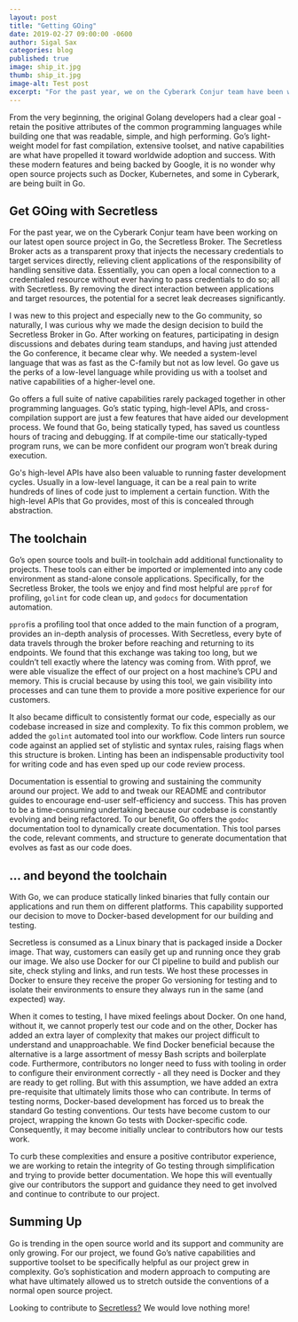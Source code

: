 ```yaml
---
layout: post
title: "Getting GOing"
date: 2019-02-27 09:00:00 -0600
author: Sigal Sax
categories: blog
published: true
image: ship_it.jpg
thumb: ship_it.jpg
image-alt: Test post
excerpt: "For the past year, we on the Cyberark Conjur team have been working on our latest open source project in Go..."
---
```


From the very beginning, the original Golang developers had a clear goal - retain the positive attributes of the common programming languages while building one that was readable, simple, and high performing. Go’s light-weight model for fast compilation, extensive toolset, and native capabilities are what have propelled it toward worldwide adoption and success.  With these modern features and being backed by Google, it is no wonder why open source projects such as Docker, Kubernetes, and some in Cyberark, are being built in Go.  

## Get GOing with Secretless  

For the past year, we on the Cyberark Conjur team have been working on our latest open source project in Go, the Secretless Broker. The Secretless Broker acts as a transparent proxy that injects the necessary credentials to target services directly, relieving client applications of the responsibility of handling sensitive data. Essentially, you can open a local connection to a credentialed resource without ever having to pass credentials to do so; all with Secretless. By removing the direct interaction between applications and target resources, the potential for a secret leak decreases significantly. 

I was new to this project and especially new to the Go community, so naturally, I was curious why we made the design decision to build the Secretless Broker in Go. After working on features, participating in design discussions and debates during team standups, and having just attended the Go conference, it became clear why. We needed a system-level language that was as fast as the C-family but not as low level. Go gave us the perks of a low-level language while providing us with a toolset and native capabilities of a higher-level one.  

Go offers a full suite of native capabilities rarely packaged together in other programming languages. Go’s static typing, high-level APIs, and cross-compilation support are just a few features that have aided our development process. We found that Go, being statically typed, has saved us countless hours of tracing and debugging. If at compile-time our statically-typed program runs, we can be more confident our program won’t break during execution.  

Go's high-level APIs have also been valuable to running faster development cycles. Usually in a low-level language, it can be a real pain to write hundreds of lines of code just to implement a certain function. With the high-level APIs that Go provides, most of this is concealed through abstraction.  

## The toolchain 

Go’s open source tools and built-in toolchain add additional functionality to projects. These tools can either be imported or implemented into any code environment as stand-alone console applications. Specifically, for the Secretless Broker, the tools we enjoy and find most helpful are `pprof` for profiling, `golint` for code clean up, and `godocs` for documentation automation. 

`pprof`is a profiling tool that once added to the main function of a program, provides an in-depth analysis of processes. With Secretless, every byte of data travels through the broker before reaching and returning to its endpoints. We found that this exchange was taking too long, but we couldn’t tell exactly where the latency was coming from. With pprof, we were able visualize the effect of our project on a host machine’s CPU and memory. This is crucial because by using this tool, we gain visibility into processes and can tune them to provide a more positive experience for our customers. 

It also became difficult to consistently format our code, especially as our codebase increased in size and complexity. To fix this common problem, we added the `golint` automated tool into our workflow. Code linters run source code against an applied set of stylistic and syntax rules, raising flags when this structure is broken.  Linting has been an indispensable productivity tool for writing code and has even sped up our code review process.  

Documentation is essential to growing and sustaining the community around our project. We add to and tweak our README and contributor guides to encourage end-user self-efficiency and success. This has proven to be a time-consuming undertaking because our codebase is constantly evolving and being refactored. To our benefit, Go offers the `godoc` documentation tool to dynamically create documentation. This tool parses the code, relevant comments, and structure to generate documentation that evolves as fast as our code does. 

## … and beyond the toolchain 

With Go, we can produce statically linked binaries that fully contain our applications and run them on different platforms. This capability supported our decision to move to Docker-based development for our building and testing.  

Secretless is consumed as a Linux binary that is packaged inside a Docker image. That way, customers can easily get up and running once they grab our image. We also use Docker for our CI pipeline to build and publish our site, check styling and links, and run tests. We host these processes in Docker to ensure they receive the proper Go versioning for testing and to isolate their environments to ensure they always run in the same (and expected) way. 

When it comes to testing, I have mixed feelings about Docker. On one hand, without it, we cannot properly test our code and on the other, Docker has added an extra layer of complexity that makes our project difficult to understand and unapproachable. We find Docker beneficial because the alternative is a large assortment of messy Bash scripts and boilerplate code. Furthermore, contributors no longer need to fuss with tooling in order to configure their environment correctly - all they need is Docker and they are ready to get rolling. But with this assumption, we have added an extra pre-requisite that ultimately limits those who can contribute. In terms of testing norms, Docker-based development has forced us to break the standard Go testing conventions. Our tests have become custom to our project, wrapping the known Go tests with Docker-specific code. Consequently, it may become initially unclear to contributors how our tests work.  

To curb these complexities and ensure a positive contributor experience, we are working to retain the integrity of Go testing through simplification and trying to provide better documentation. We hope this will eventually give our contributors the support and guidance they need to get involved and continue to contribute to our project.  

## Summing Up 

Go is trending in the open source world and its support and community are only growing. For our project, we found Go’s native capabilities and supportive toolset to be specifically helpful as our project grew in complexity. Go’s sophistication and modern approach to computing are what have ultimately allowed us to stretch outside the conventions of a normal open source project.  

Looking to contribute to [Secretless?](https://github.com/cyberark/secretless-broker) We would love nothing more!  
